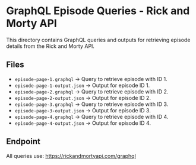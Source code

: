 # GraphQL Episode Queries - Rick and Morty API

This directory contains GraphQL queries and outputs for retrieving episode details from the Rick and Morty API.

## Files

- `episode-page-1.graphql` → Query to retrieve episode with ID 1.
- `episode-page-1-output.json` → Output for episode ID 1.
- `episode-page-2.graphql` → Query to retrieve episode with ID 2.
- `episode-page-2-output.json` → Output for episode ID 2.
- `episode-page-3.graphql` → Query to retrieve episode with ID 3.
- `episode-page-3-output.json` → Output for episode ID 3.
- `episode-page-4.graphql` → Query to retrieve episode with ID 4.
- `episode-page-4-output.json` → Output for episode ID 4.

## Endpoint

All queries use:
https://rickandmortyapi.com/graphql
